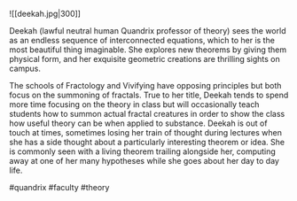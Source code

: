 ![[deekah.jpg|300]]

Deekah (lawful neutral human Quandrix professor of theory) sees the world as an endless sequence of interconnected equations, which to her is the most beautiful thing imaginable. She explores new theorems by giving them physical form, and her exquisite geometric creations are thrilling sights on campus.

The schools of Fractology and Vivifying have opposing principles but both focus on the summoning of fractals. True to her title, Deekah tends to spend more time focusing on the theory in class but will occasionally teach students how to summon actual fractal creatures in order to show the class how useful theory can be when applied to substance. Deekah is out of touch at times, sometimes losing her train of thought during lectures when she has a side thought about a particularly interesting theorem or idea. She is commonly seen with a living theorem trailing alongside her, computing away at one of her many hypotheses while she goes about her day to day life.

#quandrix
#faculty
#theory 